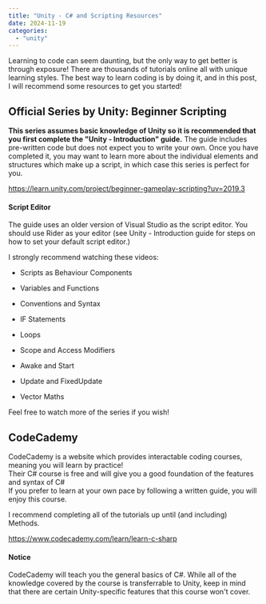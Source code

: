 ```yaml
---
title: "Unity - C# and Scripting Resources"
date: 2024-11-19
categories: 
  - "unity"
---
```


Learning to code can seem daunting, but the only way to get better is through exposure! There are thousands of tutorials online all with unique learning styles. The best way to learn coding is by doing it, and in this post, I will recommend some resources to get you started!

## Official Series by Unity: Beginner Scripting

**This series assumes basic knowledge of Unity so it is recommended that you first complete the "Unity - Introduction" guide.** The guide includes pre-written code but does not expect you to write your own. Once you have completed it, you may want to learn more about the individual elements and structures which make up a script, in which case this series is perfect for you.

https://learn.unity.com/project/beginner-gameplay-scripting?uv=2019.3

#### Script Editor

The guide uses an older version of Visual Studio as the script editor. You should use Rider as your editor (see Unity - Introduction guide for steps on how to set your default script editor.)

I strongly recommend watching these videos:

- Scripts as Behaviour Components

- Variables and Functions

- Conventions and Syntax

- IF Statements

- Loops

- Scope and Access Modifiers

- Awake and Start

- Update and FixedUpdate

- Vector Maths

Feel free to watch more of the series if you wish!

## CodeCademy

CodeCademy is a website which provides interactable coding courses, meaning you will learn by practice!  
Their C# course is free and will give you a good foundation of the features and syntax of C#  
If you prefer to learn at your own pace by following a written guide, you will enjoy this course.  

I recommend completing all of the tutorials up until (and including) Methods.

https://www.codecademy.com/learn/learn-c-sharp

#### Notice

CodeCademy will teach you the general basics of C#. While all of the knowledge covered by the course is transferrable to Unity, keep in mind that there are certain Unity-specific features that this course won't cover.
